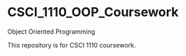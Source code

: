 # CSCI_1110_OOP_Coursework
Object Oriented Programming

This repository is for CSCI 1110 coursework.
